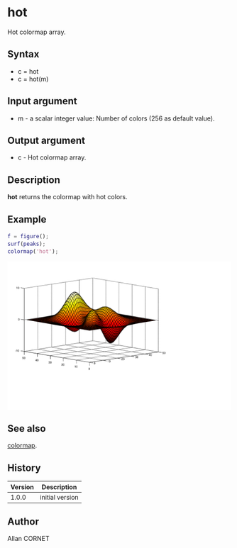 # hot

Hot colormap array.

## Syntax

- c = hot
- c = hot(m)

## Input argument

- m - a scalar integer value: Number of colors (256 as default value).

## Output argument

- c - Hot colormap array.

## Description

  <p><b>hot</b> returns the colormap with hot colors.</p>

## Example

```matlab
f = figure();
surf(peaks);
colormap('hot');
```

<img src="hot_9A86D0E9.svg" align="middle"/>

## See also

[colormap](colormap.md).

## History

| Version | Description     |
| ------- | --------------- |
| 1.0.0   | initial version |

## Author

Allan CORNET
